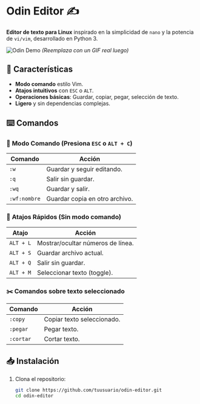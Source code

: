 # Odin Editor ✍️

**Editor de texto para Linux** inspirado en la simplicidad de `nano` y la potencia de `vi/vim`, desarrollado en Python 3.

![Odin Demo](https://via.placeholder.com/800x400?text=Odin+Editor+Demo) *(Reemplaza con un GIF real luego)*

## 🚀 Características
- **Modo comando** estilo Vim.
- **Atajos intuitivos** con `ESC` o `ALT`.
- **Operaciones básicas**: Guardar, copiar, pegar, selección de texto.
- **Ligero** y sin dependencias complejas.

## ⌨️ Comandos
### 🔧 **Modo Comando (Presiona `ESC` o `ALT + C`)**
| Comando     | Acción                          |
|-------------|---------------------------------|
| `:w`        | Guardar y seguir editando.      |
| `:q`        | Salir sin guardar.              |
| `:wq`       | Guardar y salir.                |
| `:wf:nombre`| Guardar copia en otro archivo.  |

### 🎯 **Atajos Rápidos (Sin modo comando)**
| Atajo       | Acción                          |
|-------------|---------------------------------|
| `ALT + L`   | Mostrar/ocultar números de línea. |
| `ALT + S`   | Guardar archivo actual.         |
| `ALT + Q`   | Salir sin guardar.              |
| `ALT + M`   | Seleccionar texto (toggle).     |

### ✂️ **Comandos sobre texto seleccionado**
| Comando     | Acción                          |
|-------------|---------------------------------|
| `:copy`     | Copiar texto seleccionado.      |
| `:pegar`    | Pegar texto.                    |
| `:cortar`   | Cortar texto.                   |

## 📥 Instalación
1. Clona el repositorio:
   ```bash
   git clone https://github.com/tuusuario/odin-editor.git
   cd odin-editor
